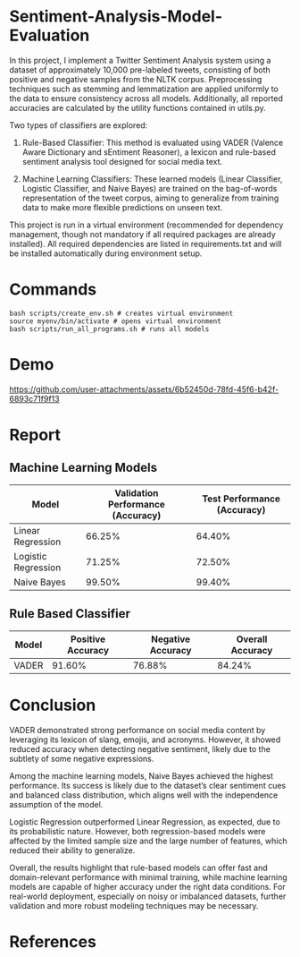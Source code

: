 # Sentiment-Analysis-Model-Evaluation

In this project, I implement a Twitter Sentiment Analysis system using a dataset of
approximately 10,000 pre-labeled tweets, consisting of both positive and negative samples
from the NLTK corpus. Preprocessing techniques such as stemming and lemmatization are 
applied uniformly to the data to ensure consistency across all models. Additionally, all 
reported accuracies are calculated by the utility functions contained in utils.py.

Two types of classifiers are explored:
1. Rule-Based Classifier: This method is evaluated using VADER (Valence Aware Dictionary
and sEntiment Reasoner), a lexicon and rule-based sentiment analysis tool designed for
social media text.

2. Machine Learning Classifiers: These learned models (Linear Classifier, Logistic Classifier,
and Naive Bayes) are trained on the bag-of-words representation of the tweet corpus, aiming to
generalize from training data to make more flexible predictions on unseen text. 

This project is run in a virtual environment (recommended for dependency
management, though not mandatory if all required packages are already installed).
All required dependencies are listed in requirements.txt and will be installed
automatically during environment setup.

# Commands
```
bash scripts/create_env.sh # creates virtual environment
source myenv/bin/activate # opens virtual environment
bash scripts/run_all_programs.sh # runs all models
```

# Demo


https://github.com/user-attachments/assets/6b52450d-78fd-45f6-b42f-6893c71f9f13


# Report

## Machine Learning Models
| Model         | Validation Performance (Accuracy) | Test Performance (Accuracy) | 
|---------------|----------|-----------|
| Linear Regression | 66.25%   | 64.40%    | 
| Logistic Regression | 71.25%    | 72.50%    | 
| Naive Bayes   | 99.50%     | 99.40%     | 

## Rule Based Classifier
| Model         | Positive Accuracy  | Negative Accuracy  | Overall Accuracy |
|---------------|----------|-----------|-----------|
| VADER         | 91.60%     |  76.88%    | 84.24% |

# Conclusion

VADER demonstrated strong performance on social media content by leveraging its lexicon of slang, 
emojis, and acronyms. However, it showed reduced accuracy when detecting negative sentiment, likely due to the subtlety of some negative expressions.

Among the machine learning models, Naive Bayes achieved the highest performance.
Its success is likely due to the dataset’s clear sentiment cues and balanced class distribution,
which aligns well with the independence assumption of the model. 

Logistic Regression outperformed Linear Regression, as expected, due to its probabilistic nature. However, both
regression-based models were affected by the limited sample size and the large number of
features, which reduced their ability to generalize.

Overall, the results highlight that rule-based models can offer fast and
domain-relevant performance with minimal training, while machine learning models are
capable of higher accuracy under the right data conditions. For real-world deployment,
especially on noisy or imbalanced datasets, further validation and more robust modeling
techniques may be necessary.

# References
